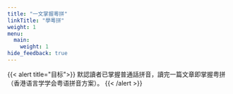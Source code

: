 ```yaml
---
title: "一文掌握粵拼"
linkTitle: "學粵拼"
weight: 1
menu:
  main:
    weight: 1
hide_feedback: true
---
```


{{< alert title="目标">}}
默認讀者已掌握普通話拼音，讀完一篇文章即掌握粤拼（香港语言学学会粤语拼音方案）。
{{< /alert >}}
